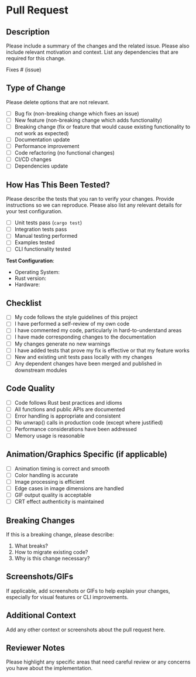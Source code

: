 # Pull Request

## Description

Please include a summary of the changes and the related issue. Please also include relevant motivation and context. List any dependencies that are required for this change.

Fixes # (issue)

## Type of Change

Please delete options that are not relevant.

- [ ] Bug fix (non-breaking change which fixes an issue)
- [ ] New feature (non-breaking change which adds functionality)
- [ ] Breaking change (fix or feature that would cause existing functionality to not work as expected)
- [ ] Documentation update
- [ ] Performance improvement
- [ ] Code refactoring (no functional changes)
- [ ] CI/CD changes
- [ ] Dependencies update

## How Has This Been Tested?

Please describe the tests that you ran to verify your changes. Provide instructions so we can reproduce. Please also list any relevant details for your test configuration.

- [ ] Unit tests pass (`cargo test`)
- [ ] Integration tests pass
- [ ] Manual testing performed
- [ ] Examples tested
- [ ] CLI functionality tested

**Test Configuration**:
* Operating System:
* Rust version:
* Hardware:

## Checklist

- [ ] My code follows the style guidelines of this project
- [ ] I have performed a self-review of my own code
- [ ] I have commented my code, particularly in hard-to-understand areas
- [ ] I have made corresponding changes to the documentation
- [ ] My changes generate no new warnings
- [ ] I have added tests that prove my fix is effective or that my feature works
- [ ] New and existing unit tests pass locally with my changes
- [ ] Any dependent changes have been merged and published in downstream modules

## Code Quality

- [ ] Code follows Rust best practices and idioms
- [ ] All functions and public APIs are documented
- [ ] Error handling is appropriate and consistent
- [ ] No unwrap() calls in production code (except where justified)
- [ ] Performance considerations have been addressed
- [ ] Memory usage is reasonable

## Animation/Graphics Specific (if applicable)

- [ ] Animation timing is correct and smooth
- [ ] Color handling is accurate
- [ ] Image processing is efficient
- [ ] Edge cases in image dimensions are handled
- [ ] GIF output quality is acceptable
- [ ] CRT effect authenticity is maintained

## Breaking Changes

If this is a breaking change, please describe:

1. What breaks?
2. How to migrate existing code?
3. Why is this change necessary?

## Screenshots/GIFs

If applicable, add screenshots or GIFs to help explain your changes, especially for visual features or CLI improvements.

## Additional Context

Add any other context or screenshots about the pull request here.

## Reviewer Notes

Please highlight any specific areas that need careful review or any concerns you have about the implementation.